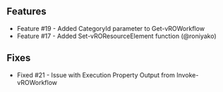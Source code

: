 ## Features
* Feature #19 - Added CategoryId parameter to Get-vROWorkflow
* Feature #17 - Added Set-vROResourceElement function (@roniyako)

## Fixes
* Fixed #21 - Issue with Execution Property Output from Invoke-vROWorkflow